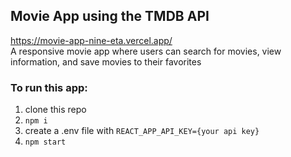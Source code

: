 ## Movie App using the TMDB API
https://movie-app-nine-eta.vercel.app/ <br/>
A responsive movie app where users can search for movies, view information, and save movies to their favorites
### To run this app:
1. clone this repo
2. ```npm i```
3. create a .env file with ```REACT_APP_API_KEY={your api key}```
4. ```npm start```